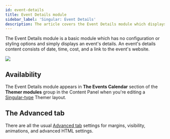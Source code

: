 ```yaml
---
id: event-details
title: Event Details module
sidebar_label: 'Singular: Event Details'
description: The article covers the Event Details module which displays an event's details.
---
```


The Event Details module is a basic module which has no configuration or styling options and simply displays an event's details. An event's details content consists of date, time, cost, and a link to the event's website.

![](/img/beaver-themer/integrations--tec--event-details--1.jpg)

## Availability

The Event Details module appears in **The Events Calendar** section of the **Themer modules** group in the Content Panel when you're editing a [Singular-type](../../../layout-types-modules/singular-layout-type/themer-singular-layout-type.md) Themer layout.

## The Advanced tab

There are all the usual [Advanced tab](/beaver-builder/layouts/advanced-tab) settings for margins, visibility, animations, and advanced HTML settings.
